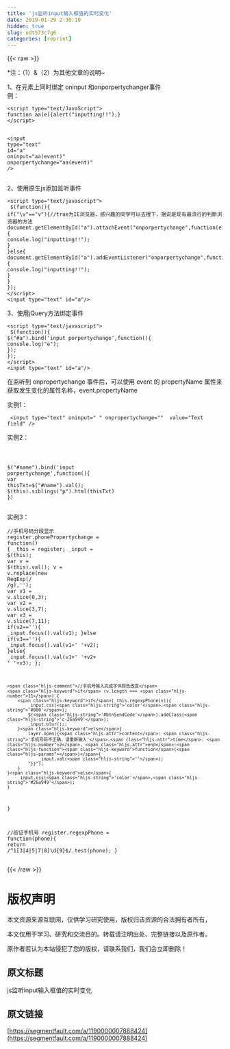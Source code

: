 ```yaml
---
title: 'js监听input输入框值的实时变化' 
date: 2019-01-29 2:30:10
hidden: true
slug: udt573c7g6
categories: [reprint]
---
```


{{< raw >}}

                    
<p>*注：（1）&amp;（2）为其他文章的说明~</p>
<p>1、在元素上同时绑定 oninput 和onporpertychanger事件<br>例：</p>
<div class="widget-codetool" style="display:none;">
      <div class="widget-codetool--inner">
      <span class="selectCode code-tool" data-toggle="tooltip" data-placement="top" title="" data-original-title="全选"></span>
      <span type="button" class="copyCode code-tool" data-toggle="tooltip" data-placement="top" data-clipboard-text="<script type=&quot;text/JavaScript&quot;>
function aa(e){alert(&quot;inputting!!&quot;);}
</script>

<input type=&quot;text&quot; id=&quot;a&quot; oninput=&quot;aa(event)&quot; onporpertychange=&quot;aa(event)&quot; />
" title="" data-original-title="复制"></span>
      <span type="button" class="saveToNote code-tool" data-toggle="tooltip" data-placement="top" title="" data-original-title="放进笔记"></span>
      </div>
      </div><pre class="hljs xml"><code><span class="hljs-tag">&lt;<span class="hljs-name">script</span> <span class="hljs-attr">type</span>=<span class="hljs-string">"text/JavaScript"</span>&gt;</span><span class="actionscript">
<span class="hljs-function"><span class="hljs-keyword">function</span> <span class="hljs-title">aa</span><span class="hljs-params">(e)</span></span>{alert(<span class="hljs-string">"inputting!!"</span>);}
</span><span class="hljs-tag">&lt;/<span class="hljs-name">script</span>&gt;</span>

<span class="hljs-tag">&lt;<span class="hljs-name">input</span> <span class="hljs-attr">type</span>=<span class="hljs-string">"text"</span> <span class="hljs-attr">id</span>=<span class="hljs-string">"a"</span> <span class="hljs-attr">oninput</span>=<span class="hljs-string">"aa(event)"</span> <span class="hljs-attr">onporpertychange</span>=<span class="hljs-string">"aa(event)"</span> /&gt;</span>
</code></pre>
<p>2、使用原生js添加监听事件</p>
<div class="widget-codetool" style="display:none;">
      <div class="widget-codetool--inner">
      <span class="selectCode code-tool" data-toggle="tooltip" data-placement="top" title="" data-original-title="全选"></span>
      <span type="button" class="copyCode code-tool" data-toggle="tooltip" data-placement="top" data-clipboard-text="<script type=&quot;text/javascript&quot;>
 $(function(){
if(&quot;\v&quot;==&quot;v&quot;){//true为IE浏览器，感兴趣的同学可以去搜下，据说是现有最流行的判断浏览器的方法
document.getElementById(&quot;a&quot;).attachEvent(&quot;onporpertychange&quot;,function(e){
console.log(&quot;inputting!!&quot;);
}
}else{
document.getElementById(&quot;a&quot;).addEventListener(&quot;onporpertychange&quot;,function(e){
console.log(&quot;inputting!!&quot;);
}
}
});
</script>
<input type=&quot;text&quot; id=&quot;a&quot;/>
" title="" data-original-title="复制"></span>
      <span type="button" class="saveToNote code-tool" data-toggle="tooltip" data-placement="top" title="" data-original-title="放进笔记"></span>
      </div>
      </div><pre class="hljs xml"><code><span class="hljs-tag">&lt;<span class="hljs-name">script</span> <span class="hljs-attr">type</span>=<span class="hljs-string">"text/javascript"</span>&gt;</span><span class="javascript">
 $(<span class="hljs-function"><span class="hljs-keyword">function</span>(<span class="hljs-params"></span>)</span>{
<span class="hljs-keyword">if</span>(<span class="hljs-string">"\v"</span>==<span class="hljs-string">"v"</span>){<span class="hljs-comment">//true为IE浏览器，感兴趣的同学可以去搜下，据说是现有最流行的判断浏览器的方法</span>
<span class="hljs-built_in">document</span>.getElementById(<span class="hljs-string">"a"</span>).attachEvent(<span class="hljs-string">"onporpertychange"</span>,<span class="hljs-function"><span class="hljs-keyword">function</span>(<span class="hljs-params">e</span>)</span>{
<span class="hljs-built_in">console</span>.log(<span class="hljs-string">"inputting!!"</span>);
}
}<span class="hljs-keyword">else</span>{
<span class="hljs-built_in">document</span>.getElementById(<span class="hljs-string">"a"</span>).addEventListener(<span class="hljs-string">"onporpertychange"</span>,<span class="hljs-function"><span class="hljs-keyword">function</span>(<span class="hljs-params">e</span>)</span>{
<span class="hljs-built_in">console</span>.log(<span class="hljs-string">"inputting!!"</span>);
}
}
});
</span><span class="hljs-tag">&lt;/<span class="hljs-name">script</span>&gt;</span>
<span class="hljs-tag">&lt;<span class="hljs-name">input</span> <span class="hljs-attr">type</span>=<span class="hljs-string">"text"</span> <span class="hljs-attr">id</span>=<span class="hljs-string">"a"</span>/&gt;</span>
</code></pre>
<p>3、使用jQuery方法绑定事件</p>
<div class="widget-codetool" style="display:none;">
      <div class="widget-codetool--inner">
      <span class="selectCode code-tool" data-toggle="tooltip" data-placement="top" title="" data-original-title="全选"></span>
      <span type="button" class="copyCode code-tool" data-toggle="tooltip" data-placement="top" data-clipboard-text="<script type=&quot;text/javascript&quot;>
 $(function(){
$(&quot;#a&quot;).bind('input porpertychange',function(){
console.log(&quot;e&quot;);
});
});
</script>
<input type=&quot;text&quot; id=&quot;a&quot;/>
" title="" data-original-title="复制"></span>
      <span type="button" class="saveToNote code-tool" data-toggle="tooltip" data-placement="top" title="" data-original-title="放进笔记"></span>
      </div>
      </div><pre class="hljs xml"><code><span class="hljs-tag">&lt;<span class="hljs-name">script</span> <span class="hljs-attr">type</span>=<span class="hljs-string">"text/javascript"</span>&gt;</span><span class="javascript">
 $(<span class="hljs-function"><span class="hljs-keyword">function</span>(<span class="hljs-params"></span>)</span>{
$(<span class="hljs-string">"#a"</span>).bind(<span class="hljs-string">'input porpertychange'</span>,<span class="hljs-function"><span class="hljs-keyword">function</span>(<span class="hljs-params"></span>)</span>{
<span class="hljs-built_in">console</span>.log(<span class="hljs-string">"e"</span>);
});
});
</span><span class="hljs-tag">&lt;/<span class="hljs-name">script</span>&gt;</span>
<span class="hljs-tag">&lt;<span class="hljs-name">input</span> <span class="hljs-attr">type</span>=<span class="hljs-string">"text"</span> <span class="hljs-attr">id</span>=<span class="hljs-string">"a"</span>/&gt;</span>
</code></pre>
<p>在监听到 onpropertychange 事件后，可以使用 event 的 propertyName 属性来获取发生变化的属性名称，event.propertyName</p>
<p>实例1：</p>
<div class="widget-codetool" style="display:none;">
      <div class="widget-codetool--inner">
      <span class="selectCode code-tool" data-toggle="tooltip" data-placement="top" title="" data-original-title="全选"></span>
      <span type="button" class="copyCode code-tool" data-toggle="tooltip" data-placement="top" data-clipboard-text=" <input type=&quot;text&quot; oninput=&quot; &quot; onpropertychange=&quot;&quot;  value=&quot;Text field&quot; />
" title="" data-original-title="复制"></span>
      <span type="button" class="saveToNote code-tool" data-toggle="tooltip" data-placement="top" title="" data-original-title="放进笔记"></span>
      </div>
      </div><pre class="hljs excel"><code> &lt;input <span class="hljs-built_in">type</span>=<span class="hljs-string">"text"</span> oninput=<span class="hljs-string">" "</span> onpropertychange=<span class="hljs-string">""</span>  <span class="hljs-built_in">value</span>=<span class="hljs-string">"Text field"</span> /&gt;
</code></pre>
<p>实例2：</p>
<div class="widget-codetool" style="display:none;">
      <div class="widget-codetool--inner">
      <span class="selectCode code-tool" data-toggle="tooltip" data-placement="top" title="" data-original-title="全选"></span>
      <span type="button" class="copyCode code-tool" data-toggle="tooltip" data-placement="top" data-clipboard-text="

$(&quot;#name&quot;).bind('input porpertychange',function(){
        var thisTxt=$(&quot;#name&quot;).val();
        $(this).siblings(&quot;p&quot;).html(thisTxt)
    })
" title="" data-original-title="复制"></span>
      <span type="button" class="saveToNote code-tool" data-toggle="tooltip" data-placement="top" title="" data-original-title="放进笔记"></span>
      </div>
      </div><pre class="hljs http"><code>

<span class="javascript">$(<span class="hljs-string">"#name"</span>).bind(<span class="hljs-string">'input porpertychange'</span>,<span class="hljs-function"><span class="hljs-keyword">function</span>(<span class="hljs-params"></span>)</span>{
        <span class="hljs-keyword">var</span> thisTxt=$(<span class="hljs-string">"#name"</span>).val();
        $(<span class="hljs-keyword">this</span>).siblings(<span class="hljs-string">"p"</span>).html(thisTxt)
    })
</span></code></pre>
<p>实例3：</p>
<div class="widget-codetool" style="display:none;">
      <div class="widget-codetool--inner">
      <span class="selectCode code-tool" data-toggle="tooltip" data-placement="top" title="" data-original-title="全选"></span>
      <span type="button" class="copyCode code-tool" data-toggle="tooltip" data-placement="top" data-clipboard-text="//手机号码分段显示
register.phonePropertychange = function() {
    _this = register;
    _input = $(this);
    var v = $(this).val();
    v = v.replace(new RegExp(/ /g),'');
    var v1 = v.slice(0,3);
    var v2 = v.slice(3,7);
    var v3 = v.slice(7,11);
    if(v2==''){
        _input.focus().val(v1);
    }else if(v3==''){
        _input.focus().val(v1+' '+v2);
    }else{
        _input.focus().val(v1+' '+v2+ ' '+v3);
    };
 
    //手机号输入完成字体颜色改变
    if (v.length === 11) {
        if(_this.regexpPhone(v)){
            _input.css('color','#000');
            $('#btnSendCode').addClass('c-26a949');
            _input.blur();;
        }else{
            layer.open({content: '手机号码不正确，请重新输入',time: 2, end:function(){
                _input.val('');
            "}}");
        }
    }else{
        _input.css('color','#26a949');
    }
}

//验证手机号
register.regexpPhone = function(phone){
    return /^1[3|4|5|7|8]\d{9}$/.test(phone);
}
" title="" data-original-title="复制"></span>
      <span type="button" class="saveToNote code-tool" data-toggle="tooltip" data-placement="top" title="" data-original-title="放进笔记"></span>
      </div>
      </div><pre class="hljs javascript"><code><span class="hljs-comment">//手机号码分段显示</span>
register.phonePropertychange = <span class="hljs-function"><span class="hljs-keyword">function</span>(<span class="hljs-params"></span>) </span>{
    _this = register;
    _input = $(<span class="hljs-keyword">this</span>);
    <span class="hljs-keyword">var</span> v = $(<span class="hljs-keyword">this</span>).val();
    v = v.replace(<span class="hljs-keyword">new</span> <span class="hljs-built_in">RegExp</span>(<span class="hljs-regexp">/ /g</span>),<span class="hljs-string">''</span>);
    <span class="hljs-keyword">var</span> v1 = v.slice(<span class="hljs-number">0</span>,<span class="hljs-number">3</span>);
    <span class="hljs-keyword">var</span> v2 = v.slice(<span class="hljs-number">3</span>,<span class="hljs-number">7</span>);
    <span class="hljs-keyword">var</span> v3 = v.slice(<span class="hljs-number">7</span>,<span class="hljs-number">11</span>);
    <span class="hljs-keyword">if</span>(v2==<span class="hljs-string">''</span>){
        _input.focus().val(v1);
    }<span class="hljs-keyword">else</span> <span class="hljs-keyword">if</span>(v3==<span class="hljs-string">''</span>){
        _input.focus().val(v1+<span class="hljs-string">' '</span>+v2);
    }<span class="hljs-keyword">else</span>{
        _input.focus().val(v1+<span class="hljs-string">' '</span>+v2+ <span class="hljs-string">' '</span>+v3);
    };
 
    <span class="hljs-comment">//手机号输入完成字体颜色改变</span>
    <span class="hljs-keyword">if</span> (v.length === <span class="hljs-number">11</span>) {
        <span class="hljs-keyword">if</span>(_this.regexpPhone(v)){
            _input.css(<span class="hljs-string">'color'</span>,<span class="hljs-string">'#000'</span>);
            $(<span class="hljs-string">'#btnSendCode'</span>).addClass(<span class="hljs-string">'c-26a949'</span>);
            _input.blur();;
        }<span class="hljs-keyword">else</span>{
            layer.open({<span class="hljs-attr">content</span>: <span class="hljs-string">'手机号码不正确，请重新输入'</span>,<span class="hljs-attr">time</span>: <span class="hljs-number">2</span>, <span class="hljs-attr">end</span>:<span class="hljs-function"><span class="hljs-keyword">function</span>(<span class="hljs-params"></span>)</span>{
                _input.val(<span class="hljs-string">''</span>);
            "}}");
        }
    }<span class="hljs-keyword">else</span>{
        _input.css(<span class="hljs-string">'color'</span>,<span class="hljs-string">'#26a949'</span>);
    }
}

<span class="hljs-comment">//验证手机号</span>
register.regexpPhone = <span class="hljs-function"><span class="hljs-keyword">function</span>(<span class="hljs-params">phone</span>)</span>{
    <span class="hljs-keyword">return</span> <span class="hljs-regexp">/^1[3|4|5|7|8]\d{9}$/</span>.test(phone);
}
</code></pre>

                
{{< /raw >}}

# 版权声明
本文资源来源互联网，仅供学习研究使用，版权归该资源的合法拥有者所有，

本文仅用于学习、研究和交流目的。转载请注明出处、完整链接以及原作者。

原作者若认为本站侵犯了您的版权，请联系我们，我们会立即删除！

## 原文标题
js监听input输入框值的实时变化

## 原文链接
[https://segmentfault.com/a/1190000007888424](https://segmentfault.com/a/1190000007888424)

